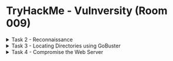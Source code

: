 #  TryHackMe - Vulnversity (Room 009)

<details><summary>Task 2 - Reconnaissance</summary>
<p>

## Task 2.2

### Q: Scan the box, how many ports are open?

A: 6

Walkthrough: Simply scan the machine using the `nmap -A -T4 <IP>` command to reveal open ports

![](/Vulnversity/images/nmap_scan.png)

## Task 2.3

### Q: What version of the Squid Proxy is running on the machine?

A: 3.5.12

Walkthrough: Found in the output of the nmap scan detailed above

## Task 2.4

### Q: How many ports will nmap scan if the flag -p-400 was used?

A: 400

Walkthrough: The `-p-` flag indicates a range of ports to scan. With 400 given at the end, this indicates it will scan port 1-400

## Task 2.5

### Q: Using the nmap flag -n, what will it not resolve?

A: DNS 

Walkthrough: Using the `nmap -h` command, we can see other flags. Scroll down and you will see the `-n` flag

![](/Vulnversity/images/nmap.png)

## Task 2.6

### Q: What is the most likely OS this machine is running

A: Ubuntu

Walkthrough: In SSH, it willt tell us the version of the package installed (Ubuntu). It also indicates Ubuntu through multiple other services such as HTTP as well

![](/Vulnversity/images/ubuntu.png)

## Task 2.7

### Q: What port is the web server running on?

A: 3333

Walkthrough: Scrolling down we can see that port 3333 is running the HTTP service. HTTP is used for websites and web servers

</p>
</details>

<details><summary>Task 3 - Locating Directories using GoBuster</summary>
<p>

## Task 3.1 - no answer needed

Run GoBuster with a wordlist using the `gobuster dir -u http://10.10.76.37:3333 -w /usr/share/wordlists/dirbuster/directory-list-2.3-medium.txt` command

## Task 3.2

### Q: What is the directory that has an upload form page?

A: /internal/

Walkthrough: Going through the GoBuster results and navigating to each page reveals that the /internal/ directory has an upload form

![](/Vulnversity/images/upload.png)

</p>
</details>

<details><summary>Task 4 - Compromise the Web Server</summary>
<p>
	
## Task 4.1

### Q: Try uploading a few file types to the server, what common extension seems to be blocked?

A: .php

Walkthrough: Since we know this is an Apache server thanks to the Nmap scan, we know that Apache typically works with .php files. There are multiple file extensions for PHP:

* .php
* .phtml
* .php3
* .php4
* .php5
* .phps

We can try uploading simple text documents modified to have these extensions and see what one is possibly blocked

![](/Vulnversity/images/php_tests.png)

Uploading the `.php` extension file presents a message stating that the extension is not allowed

![](/Vulnversity/images/banned.png)

## Task 4.2

To identify which extensions are not blocked, we can fuzz the upload form. To do this, use Burp Suite

## Task 4.3

### Q: What extension is allowed?

A: .phtml

Walkthrough: To begin, make a wordlist with the extensions presented earlier

![](/Vulnversity/images/phpext.png)

Next, upload a file and capture the request via Burp Suite and send it to Intruder. Click on `Payloads` and select the wordlist we created to load into it

Click the `Positions` tab, find the filename and `Add` to the extension

![](/Vulnversity/images/burp.png)

Run the attack and look at the results. The `.phtml` response will have a different length and include a different response than before

![](/Vulnversity/images/success.png)

## Task 4.4

We can use a PHP reverse shell as our payload. A reverse shell works by being called on the remote host and forcing this host to make a connection to us

We listen for incoming connections, upload and have our shell executed which will beacon out back to our listener

A good PHP reverse shell is located [here](https://github.com/pentestmonkey/php-reverse-shell/blob/master/php-reverse-shell.php)

To gain remote access to this machine, follow these steps:

1. Edit the PHP reverse shell file and edit the IP to be our VPN IP
2. Rename this file to php-reverse-shell.phtml
3. Listen for incoming connections using netcat via `nc -nvlp 1234`
4. Upload the shell and navigate to http://<ip>:3333/internal/uploads/php-reverse-shell.phtml and execute the payload
5. Get a connection back via netcat

![](/Vulnversity/images/changeip.png)

![](/Vulnversity/images/shell.png)

## Task 4.5

### Q: What is the name of the user who manages the webserver?

A: bill

Walkthrough: Navigate to the /home directory and have a look at the users. There is only one user

![](/Vulnversity/images/bill.png)

## Task 4.6

### Q: What is the user flag?

A: 8bd7992fbe8a6ad22a63361004cfcedb

Walkthrough: The `user.txt` flag in most CTFs is located on the Desktop of the user. Simply navigate to the Desktop and cat the .txt file. In this case, it is located inside `/home/bill/user.txt`

![](/Vulnversity/images/flag.png)

</p>
</details>
